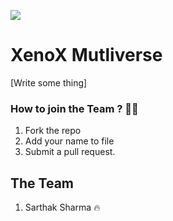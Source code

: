 ![](https://i.imgur.com/oWkSKWo.png)

# XenoX Mutliverse

[Write some thing]


### How to join the Team ? 💪🏼

1. Fork the repo 
2. Add your name to file
3. Submit a pull request.


## The Team

1. Sarthak Sharma 🔥 
